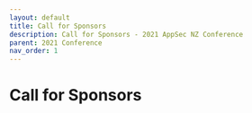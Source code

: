 ```yaml
---
layout: default
title: Call for Sponsors
description: Call for Sponsors - 2021 AppSec NZ Conference
parent: 2021 Conference
nav_order: 1
---
```


# Call for Sponsors
